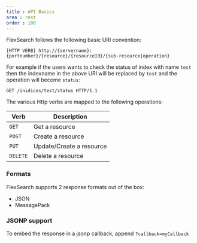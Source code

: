 ```yaml
---
title : API Basics
area : rest
order : 100
---
```


FlexSearch follows the following basic URI convention:

```http
[HTTP VERB] http://{servername}:{portnumber}/{resource}/{resourceId}/{sub-resource|operation}
```

For example if the users wants to check the status of index with name `test` then the indexname in the above URI will be replaced by `test` and the operation will become `status`:

```http
GET /inidices/test/status HTTP/1.1
```

The various Http verbs are mapped to the following operations:

Verb | Description
--|--
`GET` |Get a resource
`POST` |Create a resource
`PUT` |Update/Create a resource
`DELETE` |Delete a resource

### Formats

FlexSearch supports 2 response formats out of the box:

* JSON
* MessagePack


### JSONP support

To embed the response in a jsonp callback, append `?callback=myCallback`